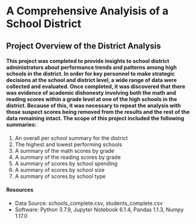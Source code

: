 # A Comprehensive Analyisis of a School District

## Project Overview of the District Analysis
#### This project was completed to provide insights to school district administrators about performance trends and patterns among high schools in the district.  In order for key personnel to make strategic decisions at the school and district level, a wide range of data were collected and evaluated.  Once completed, it was discovered that there was evidence of academic dishonesty involving both the math and reading scores within a grade level at one of the high schools in the district.  Because of this, it was necessary to repeat the analysis with those suspect scores being removed from the results and the rest of the data remaining intact.  The scope of this project included the following summaries:
  1.  An overall per school summary for the district
  2.  The highest and lowest performing schools
  3.  A summary of the math scores by grade
  4.  A summary of the reading scores by grade
  5.  A summary of scores by school spending
  6.  A summary of scores by school size
  7.  A summary of scores by school type 
#### Resources
- Data Source: schools_complete.csv, students_complete.csv
- Software: Python 3.7.9, Jupyter Notebook 6.1.4, Pandas 1.1.3, Numpy 1.17.0

